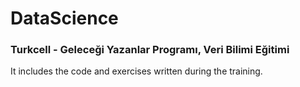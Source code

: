 # DataScience
### Turkcell - Geleceği Yazanlar Programı, Veri Bilimi Eğitimi

It includes the code and exercises written during the training.
